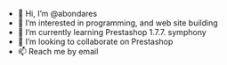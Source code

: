 - 👋 Hi, I’m @abondares
- 👀 I’m interested in programming, and web site building
- 🌱 I’m currently learning Prestashop 1.7.7. symphony
- 💞️ I’m looking to collaborate on Prestashop
- 📫 Reach me by email

<!---
abondares/abondares is a ✨ special ✨ repository because its `README.md` (this file) appears on your GitHub profile.
You can click the Preview link to take a look at your changes.
--->
